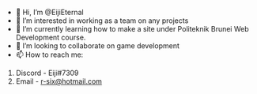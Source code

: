 - 👋 Hi, I’m @EijiEternal
- 👀 I’m interested in working as a team on any projects
- 🌱 I’m currently learning how to make a site under Politeknik Brunei Web Development course.
- 💞️ I’m looking to collaborate on game development
- 📫 How to reach me:
 1. Discord  - Eiji#7309
 2. Email    - r-six@hotmail.com

<!---
EijiEternal/EijiEternal is a ✨ special ✨ repository because its `README.md` (this file) appears on your GitHub profile.
You can click the Preview link to take a look at your changes.
--->
